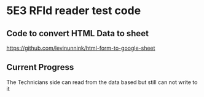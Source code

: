 # 5E3 RFId reader test code

## Code to convert HTML Data to sheet
https://github.com/levinunnink/html-form-to-google-sheet

## Current Progress
The Technicians side can read from the data based but still can not write to it
